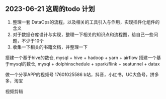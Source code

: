 ## 2023-06-21 这周的todo 计划

1. 整理一套 DataOps的流程，以及相关的工具引入与作用，实现插件化组件的含义
2. 对于数据仓库设计与实现，整理一下相关的知识点和流程图，给自己一些问题，不少于10个
3. 收集一下相关的书籍文档，并整理一下

搭建一个基于hive的数仓, mysql + hive + hadoop + yarn + airflow
搭建一个基于mysql的数仓, mysql + dolphinschedule + spark/flink + seatunnel + datax

做一个分享APP的视频号
17601025586
b站，抖音，小红书，UC大鱼号，拼多多，淘宝

视频剪辑
